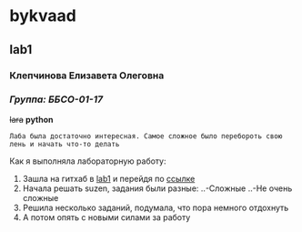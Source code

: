 # bykvaad #
## lab1 ##
### Клепчинова Елизавета Олеговна ###
### *Группа: ББСО-01-17* ###
~~lara~~ **python**

`Лаба была достаточно интересная. Самое сложное было перебороть свою лень и начать что-то делать`

Как я выполняла лабораторную работу:
1. Зашла на гитхаб в [lab1](https://github.com/bykvaadm/OS/tree/master/admin/lab1)
и перейдя по [ссылке](http://escape.myctf.ru "suzen")
2. Начала решать suzen, задания были разные:
..-Сложные
..-Не очень сложные
3. Решила несколько заданий, подумала, что пора немного отдохнуть
4. А потом опять с новыми силами за работу

